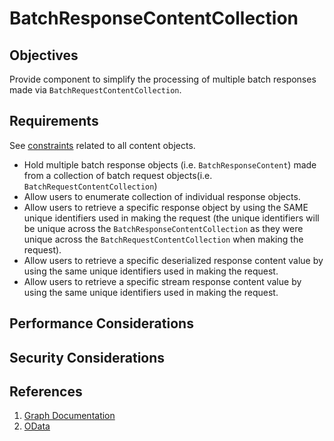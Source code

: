 # BatchResponseContentCollection

## Objectives

Provide component to simplify the processing of multiple batch responses made via `BatchRequestContentCollection`.

## Requirements

See [constraints](ContentArchitecturalConstraints.md) related to all content objects.

- Hold multiple batch response objects (i.e. `BatchResponseContent`) made from a collection of batch request objects(i.e. `BatchRequestContentCollection`)
- Allow users to enumerate collection of individual response objects.
- Allow users to retrieve a specific response object by using the SAME unique identifiers used in making the request (the unique identifiers will be unique across the `BatchResponseContentCollection` as they were unique across the `BatchRequestContentCollection` when making the request).
- Allow users to retrieve a specific deserialized response content value by using the same unique identifiers used in making the request.
- Allow users to retrieve a specific stream response content value by using the same unique identifiers used in making the request.

## Performance Considerations

## Security Considerations

## References

1. [Graph Documentation]( https://learn.microsoft.com/en-us/graph/json-batching)
1. [OData](https://www.oasis-open.org/committees/download.php/60365/odata-json-format-v4.01-wd02-2017-03-24.docx)
